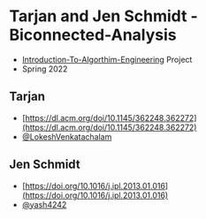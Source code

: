 # Tarjan and Jen Schmidt -Biconnected-Analysis

- [Introduction-To-Algorthim-Engineering](https://github.com/LokeshVenkatachalam/Introduction-To-Algorithm-Engineering) Project
- Spring 2022


## Tarjan      
  - [https://dl.acm.org/doi/10.1145/362248.362272](https://dl.acm.org/doi/10.1145/362248.362272)
  - [@LokeshVenkatachalam]( https://github.com/LokeshVenkatachalam )

## Jen Schmidt 
  
  - [https://doi.org/10.1016/j.ipl.2013.01.016](https://doi.org/10.1016/j.ipl.2013.01.016)
  - [@yash4242]( https://github.com/yash4242 )
